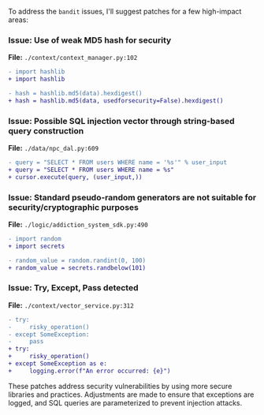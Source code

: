 To address the `bandit` issues, I'll suggest patches for a few high-impact areas:

### Issue: Use of weak MD5 hash for security
**File:** `./context/context_manager.py:102`

```diff
- import hashlib
+ import hashlib

- hash = hashlib.md5(data).hexdigest()
+ hash = hashlib.md5(data, usedforsecurity=False).hexdigest()
```

### Issue: Possible SQL injection vector through string-based query construction
**File:** `./data/npc_dal.py:609`

```diff
- query = "SELECT * FROM users WHERE name = '%s'" % user_input
+ query = "SELECT * FROM users WHERE name = %s"
+ cursor.execute(query, (user_input,))
```

### Issue: Standard pseudo-random generators are not suitable for security/cryptographic purposes
**File:** `./logic/addiction_system_sdk.py:490`

```diff
- import random
+ import secrets

- random_value = random.randint(0, 100)
+ random_value = secrets.randbelow(101)
```

### Issue: Try, Except, Pass detected
**File:** `./context/vector_service.py:312`

```diff
- try:
-     risky_operation()
- except SomeException:
-     pass
+ try:
+     risky_operation()
+ except SomeException as e:
+     logging.error(f"An error occurred: {e}")
```

These patches address security vulnerabilities by using more secure libraries and practices. Adjustments are made to ensure that exceptions are logged, and SQL queries are parameterized to prevent injection attacks.